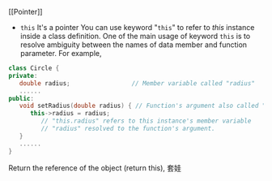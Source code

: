 [[Pointer]]
- `this` 
It's a pointer
You can use keyword "`this`" to refer to _this_ instance inside a class definition.
One of the main usage of keyword `this` is to resolve ambiguity between the names of data member and function parameter. For example,

```cpp
class Circle {
private:
   double radius;                 // Member variable called "radius"
   ......
public:
   void setRadius(double radius) { // Function's argument also called "radius"
      this->radius = radius;
         // "this.radius" refers to this instance's member variable
         // "radius" resolved to the function's argument.
   }
   ......
}
```

Return the reference of the object (return this), 套娃